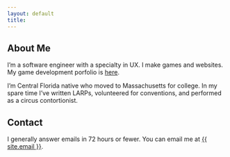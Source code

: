 ```yaml
---
layout: default
title: 
---
```


## About Me

I’m a software engineer with a specialty in UX. I make games and websites. My game development porfolio is [here](/games).

I’m Central Florida native who moved to Massachusetts for college. In my spare time I’ve written LARPs, volunteered for conventions, and performed as a circus contortionist.

## Contact

I generally answer emails in 72 hours or fewer. You can email me at <a class="u-email" href="mailto:{{ site.email }}">{{ site.email }}</a>.